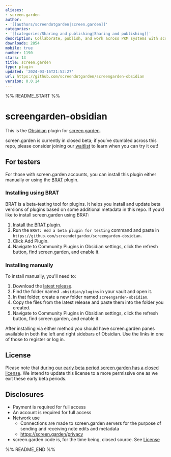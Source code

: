 ```yaml
---
aliases:
- screen.garden
author:
- '[[authors/screendotgarden|screen.garden]]'
categories:
- '[[categories/Sharing and publishing|Sharing and publishing]]'
description: Collaborate, publish, and work across PKM systems with screen.garden.
downloads: 2854
mobile: true
number: 1190
stars: 13
title: screen.garden
type: plugin
updated: '2024-03-16T21:52:27'
url: https://github.com/screendotgarden/screengarden-obsidian
version: 0.0.14
---
```


%% README_START %%

# screengarden-obsidian

This is the [Obsidian](https://obsidian.md) plugin for [screen.garden](https://screen.garden).

screen.garden is currently in closed beta; if you’ve stumbled across this repo, please consider joining our [waitlist](https://screen.garden/users/waitlist) to learn when you can try it out!

## For testers

For those with screen.garden accounts, you can install this plugin either manually or using the [BRAT](https://github.com/TfTHacker/obsidian42-brat) plugin.

### Installing using BRAT

BRAT is a beta-testing tool for plugins. It helps you install and update beta versions of plugins based on some additional metadata in this repo. If you’d like to install screen.garden using BRAT:

1. [Install the BRAT plugin](obsidian://show-plugin?id=obsidian42-brat).
2. Run the `BRAT: Add a beta plugin for testing` command and paste in `https://github.com/screendotgarden/screengarden-obsidian`.
3. Click Add Plugin.
4. Navigate to Community Plugins in Obsidian settings, click the refresh button, find screen.garden, and enable it.

### Installing manually

To install manually, you'll need to:

1. Download the [latest release](https://github.com/screendotgarden/screengarden-obsidian/releases).
2. Find the folder named `.obsidian/plugins` in your vault and open it.
3. In that folder, create a new folder named `screengarden-obsidian`.
4. Copy the files from the latest release and paste them into the folder you created.
5. Navigate to Community Plugins in Obsidian settings, click the refresh button, find screen.garden, and enable it.

After installing via either method you should have screen.garden panes available in both the left and right sidebars of Obsidian. Use the links in one of those to register or log in.

## License

Please note that [during our early beta period screen.garden has a closed license](./LICENSE.md). We intend to update this license to a more permissive one as we exit these early beta periods.

## Disclosures

- Payment is required for full access
- An account is required for full access
- Network use
  - Connections are made to screen.garden servers for the purpose of sending and receiving note edits and metadata
  - https://screen.garden/privacy
- screen.garden code is, for the time being, closed source. See [License](#license)


%% README_END %%